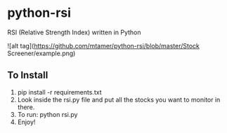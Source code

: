 # python-rsi
RSI (Relative Strength Index) written in Python

![alt tag](https://github.com/mtamer/python-rsi/blob/master/Stock Screener/example.png)

## To Install
1. pip install -r requirements.txt 
2. Look inside the rsi.py file and put all the stocks you want to monitor in there.
3. To run: python rsi.py
4. Enjoy!
